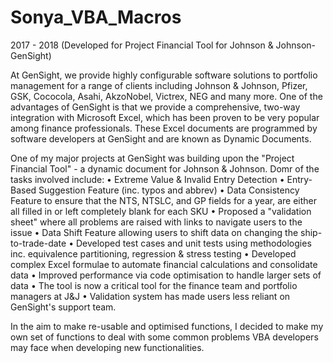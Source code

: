 # Sonya_VBA_Macros
2017 - 2018 (Developed for Project Financial Tool for Johnson &amp; Johnson- GenSight)

At GenSight, we provide highly configurable software solutions to portfolio management for a range of clients including Johnson &  Johnson,
Pfizer, GSK, Cococola, Asahi, AkzoNobel, Victrex, NEG and many more. One of the advantages of GenSight is that we provide a comprehensive,
two-way integration with Microsoft Excel, which has been proven to be very popular among finance professionals. These Excel documents are
programmed by software developers at GenSight and are known as Dynamic Documents.

One of my major projects at GenSight was building upon the "Project Financial Tool" - a dynamic document for Johnson & Johnson. Domr of 
the tasks involved include:
•  Extreme Value & Invalid Entry Detection
•  Entry-Based Suggestion Feature (inc. typos and abbrev)
•  Data Consistency Feature to ensure that the NTS, NTSLC, and GP fields for a year, are either all filled in or left completely blank for each SKU
•  Proposed a "validation sheet" where all problems are raised with links to navigate users to the issue
•  Data Shift Feature allowing users to shift data on changing the ship-to-trade-date
•  Developed test cases and unit tests using methodologies inc. equivalence partitioning, regression & stress testing
•  Developed complex Excel formulae to automate financial calculations and consolidate data
•  Improved performance via code optimisation to handle larger sets of data
•  The tool is now a critical tool for the finance team and portfolio managers at J&J
•  Validation system has made users less reliant on GenSight's support team.

In the aim to make re-usable and optimised functions, I decided to make my own set of functions to deal with some common problems VBA 
developers may face when developing new functionalities.
